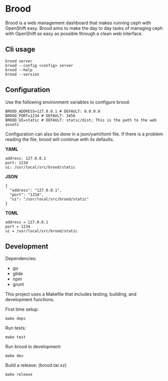 Brood
=====

Brood is a web management dashboard that makes running ceph with OpenShift easy. Brood aims to make the day to day tasks of managing ceph with OpenShift as easy as possible through a clean web interface.

Cli usage
-----

  	brood server
  	brood --config <config> server
  	brood --help
  	brood --version

Configuration
-----

Use the following environment variables to configure brood:

    BROOD_ADDRESS=127.0.0.1 # DEFAULT: 0.0.0.0
    BROOD_PORT=1234 # DEFAULT: 3456
    BROOD_UI=static # DEFAULT: static/dist; This is the path to the web assets

Configuration can also be done in a json/yaml/toml file. If there is a problem reading the file, brood will continue with its defaults.

**YAML**

    address: 127.0.0.1
    port: 1234
    ui: /usr/local/src/brood/static

**JSON**

    {
      "address": "127.0.0.1",
      "port": "1234",
      "ui": "/usr/local/src/brood/static"
    }

**TOML**

    address = 127.0.0.1
    port = 1234
    ui = /usr/local/src/brood/static

Development
-----

Dependencies:

* go
* glide
* npm
* grunt

This project uses a Makefile that includes testing, building, and development functions.

First time setup:

    make deps

Run tests:

    make test

Run brood in development:

    make dev

Build a release: (brood.tar.xz)

    make release

